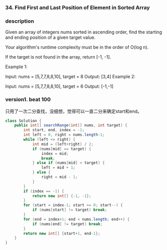 ### 34. Find First and Last Position of Element in Sorted Array

### description

Given an array of integers nums sorted in ascending order, find the starting and ending position of a given target value.

Your algorithm's runtime complexity must be in the order of O(log n).

If the target is not found in the array, return [-1, -1].

Example 1:

Input: nums = [5,7,7,8,8,10], target = 8
Output: [3,4]
Example 2:

Input: nums = [5,7,7,8,8,10], target = 6
Output: [-1,-1]

### version1. beat 100

只用了一次二分查找，没细想，觉得可以一直二分来确定start和end。

```java
class Solution {
    public int[] searchRange(int[] nums, int target) {
        int start, end, index = -1;
        int left = 0, right = nums.length-1;
        while (left <= right) {
            int mid = (left+right) / 2;
            if (nums[mid] == target) {
                index = mid;
                break;
            } else if (nums[mid] < target) {
                left = mid + 1;
            } else {
                right = mid - 1;
            }
        }
        if (index == -1) {
            return new int[] {-1, -1};
        }
        for (start = index-1; start >= 0; start--) {
            if (nums[start] != target) break;
        }
        for (end = index+1; end < nums.length; end++) {
            if (nums[end] != target) break;
        }
        return new int[] {start+1, end-1};
    }
}
```
